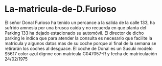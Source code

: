 # La-matricula-de-D.Furioso

El señor Donal Furioso ha tenido un percance a la salida de la calle 133, ha sufrido amnesia por una brusca caída y no recuerda en que planta del Parking 133 ha dejado estacionado su automóvil. El director de dicho parking le indica que para atender la consulta es necesario que facilite la matricula y algunos datos mas de su coche porque al final de la semana se retirarán los coches al desguace. El coche de Donal es un Susuki modelo S5617 color azul dignne con matricula C047057-R y fecha de matriculación 24/02/1975





